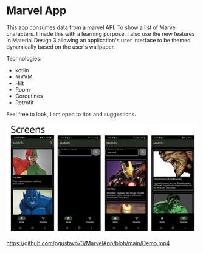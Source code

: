 # Marvel App 

This app consumes data from a marvel API. To show a list of Marvel characters. I made this with a learning purpose. I also use the new features in Material Design 3 allowing an application's user interface to be themed dynamically based on the user's wallpaper.

Technologies: 

- kotlin
- MVVM
- Hilt
- Room
- Coroutines 
- Retrofit

Feel free to look, I am open to tips and suggestions.

<img src="./images/telas.jpg">

https://github.com/pgustavo73/MarvelApp/blob/main/Demo.mp4
